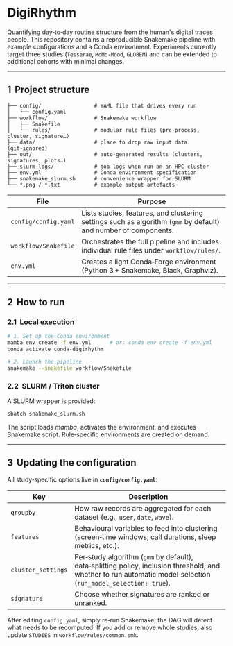 # DigiRhythm

Quantifying day‑to‑day routine structure from the human's digital traces people.
This repository contains a reproducible Snakemake pipeline with example configurations and a Conda environment. Experiments currently target three studies (`Tesserae`, `MoMo-Mood`, `GLOBEM`) and can be extended to additional cohorts with minimal changes.

---

## 1  Project structure

```text
├── config/                 # YAML file that drives every run
│   └── config.yaml
├── workflow/               # Snakemake workflow
│   ├── Snakefile
│   └── rules/              # modular rule files (pre‑process, cluster, signature…)
├── data/                   # place to drop raw input data (git‑ignored)
├── out/                    # auto‑generated results (clusters, signatures, plots…)
├── slurm-logs/             # job logs when run on an HPC cluster
├── env.yml                 # Conda environment specification
├── snakemake_slurm.sh      # convenience wrapper for SLURM
└── *.png / *.txt           # example output artefacts
```

| File                 | Purpose                                                                                                         |
| -------------------- | --------------------------------------------------------------------------------------------------------------- |
| `config/config.yaml` | Lists studies, features, and clustering settings such as algorithm (`gmm` by default) and number of components. |
| `workflow/Snakefile` | Orchestrates the full pipeline and includes individual rule files under `workflow/rules/`.                      |
| `env.yml`            | Creates a light Conda‑Forge environment (Python 3 + Snakemake, Black, Graphviz).                                |

---

## 2  How to run

### 2.1  Local execution

```bash
# 1. Set up the Conda environment
mamba env create -f env.yml      # or: conda env create -f env.yml
conda activate conda-digirhythm

# 2. Launch the pipeline 
snakemake --snakefile workflow/Snakefile
```

### 2.2  SLURM / Triton cluster

A SLURM wrapper is provided:

```bash
sbatch snakemake_slurm.sh
```

The script loads *mamba*, activates the environment, and executes Snakemake script. Rule‑specific environments are created on demand.

---

## 3  Updating the configuration

All study‑specific options live in **`config/config.yaml`**:

| Key                | Description                                                                                                                                                     |
| ------------------ | --------------------------------------------------------------------------------------------------------------------------------------------------------------- |
| `groupby`          | How raw records are aggregated for each dataset (e.g., `user`, `date`, `wave`).                                                                                 |
| `features`         | Behavioural variables to feed into clustering (screen‑time windows, call durations, sleep metrics, etc.).                                                       |
| `cluster_settings` | Per‑study algorithm (`gmm` by default), data‑splitting policy, inclusion threshold, and whether to run automatic model‑selection (`run_model_selection: true`). |
| `signature`        | Choose whether signatures are ranked or unranked.                                                                                                               |

After editing `config.yaml`, simply re‑run Snakemake; the DAG will detect what needs to be recomputed.
If you add or remove whole studies, also update `STUDIES` in `workflow/rules/common.smk`.
